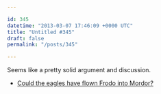 ```yaml
---

id: 345
datetime: "2013-03-07 17:46:09 +0000 UTC"
title: "Untitled #345"
draft: false
permalink: "/posts/345"

---
```


Seems like a pretty solid argument and discussion. 

 
 * [Could the eagles have flown Frodo into Mordor?](http://www.sean-crist.com/personal/pages/eagles/index.html)


